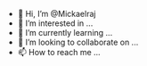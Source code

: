 - 👋 Hi, I’m @Mickaelraj
- 👀 I’m interested in ...
- 🌱 I’m currently learning ...
- 💞️ I’m looking to collaborate on ...
- 📫 How to reach me ...

<!---
Mickaelraj/Mickaelraj is a ✨ special ✨ repository because its `README.md` (this file) appears on your GitHub profile.
You can click the Preview link to take a look at your changes.
--->
